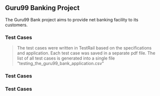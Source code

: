 ## Guru99 Banking Project
The Guru99 Bank project aims to provide net banking facility to its customers.


### Test Cases
> The test cases were written in TestRail based on the specifications and application. 
> Each test case was saved in a separate pdf file. 
> The list of all test cases is generated into a single file "testing_the_guru99_bank_application.csv"

### Test Cases
> 

### Test Cases
> 